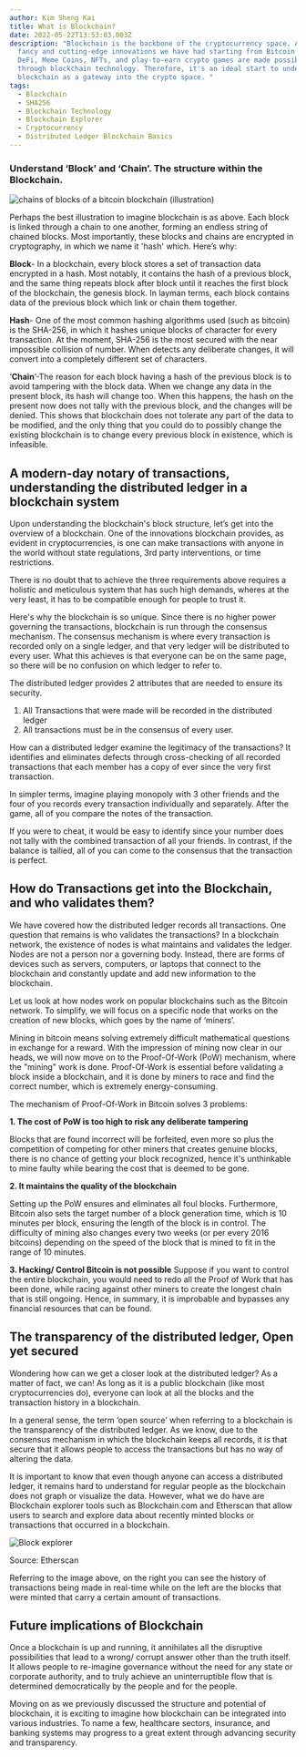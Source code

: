 ```yaml
---
author: Kim Sheng Kai
title: What is Blockchain?
date: 2022-05-22T13:53:03.003Z
description: "Blockchain is the backbone of the cryptocurrency space. All the
  fancy and cutting-edge innovations we have had starting from Bitcoin up until
  DeFi, Meme Coins, NFTs, and play-to-earn crypto games are made possible
  through blockchain technology. Therefore, it's an ideal start to understand
  blockchain as a gateway into the crypto space. "
tags:
  - Blockchain
  - SHA256
  - Blockchain Technology
  - Blockchain Explorer
  - Cryptocurrency
  - Distributed Ledger Blockchain Basics
---
```

### Understand ‘Block’ and ‘Chain’. The structure within the Blockchain.

![chains of blocks of a bitcoin blockchain (illustration)](/img/illustration-of-a-blockchain.webp "illustration of a blockchain")

Perhaps the best illustration to imagine blockchain is as above. Each block is linked through a chain to one another, forming an endless string of chained blocks. Most importantly, these blocks and chains are encrypted in cryptography, in which we name it 'hash' which. Here’s why:

**Block**- In a blockchain, every block stores a set of transaction data encrypted
in a hash. Most notably, it contains the hash of a previous block, and the same
thing repeats block after block until it reaches the first block of the
blockchain, the genesis block. In layman terms, each block contains data of
the previous block which link or chain them together.

**Hash**- One of the most common hashing algorithms used (such as bitcoin) is
the SHA-256, in which it hashes unique blocks of character for every
transaction. At the moment, SHA-256 is the most secured with the near impossible collision of number. When detects any deliberate changes, it will
convert into a completely different set of characters.

‘**Chain**’-The reason for each block having a hash of the previous block is
to avoid tampering with the block data. When we change any data in the present block, its hash will change too. When this happens, the hash on the present now does not tally with the previous block, and the changes will be denied. This shows that blockchain does not tolerate any part of the data to be modified, and the only thing that you could do to possibly change the existing blockchain is to change every previous block in existence, which is infeasible.

## A modern-day notary of transactions, understanding the distributed ledger in a blockchain system

Upon understanding the blockchain's block structure, let’s get into the overview of a blockchain. One of the innovations blockchain provides, as evident in cryptocurrencies, is one can make transactions with anyone in the world without state regulations, 3rd party interventions, or time restrictions. 

There is no doubt that to achieve the three requirements above requires a holistic and meticulous system that has such high demands, wheres at the very least, it has to be compatible enough for people to trust it. 

Here's why the blockchain is so unique. Since there is no higher power governing the transactions, blockchain is run through the consensus mechanism. The consensus mechanism is where every transaction is recorded only on a single ledger, and that very ledger will be distributed to every user. What this achieves is that everyone can be on the same page, so there will be no confusion on which ledger to refer to. 

The distributed ledger provides 2 attributes that are needed to ensure its security. 

1. All Transactions that were made will be recorded in the distributed ledger 
2. All transactions must be in the consensus of every user. 

How can a distributed ledger examine the legitimacy of the transactions? It identifies and eliminates defects through cross-checking of all recorded transactions that each member has a copy of ever since the very first transaction. 

In simpler terms, imagine playing monopoly with 3 other friends and the four of you records every transaction individually and separately. After the game, all of you compare the notes of the transaction. 

If you were to cheat, it would be easy to identify since your number does not tally with the combined transaction of all your friends. In contrast, if the balance is tallied, all of you can come to the consensus that the transaction is perfect.

## How do Transactions get into the Blockchain, and who validates them?

We have covered how the distributed ledger records all transactions. One
question that remains is who validates the transactions? In a blockchain
network, the existence of nodes is what maintains and validates the ledger.
Nodes are not a person nor a governing body. Instead, there are forms of
devices such as servers, computers, or laptops that connect to the blockchain
and constantly update and add new information to the blockchain.

Let us look at how nodes work on popular blockchains such as the Bitcoin
network. To simplify, we will focus on a specific node that works on the
creation of new blocks, which goes by the name of ‘miners’.

Mining in bitcoin means solving extremely difficult mathematical questions in
exchange for a reward. With the impression of mining now clear in our heads,
we will now move on to the Proof-Of-Work (PoW) mechanism, where the
"mining" work is done. Proof-Of-Work is essential before validating a block
inside a blockchain, and it is done by miners to race and find the correct
number, which is extremely energy-consuming.

The mechanism of Proof-Of-Work in Bitcoin solves 3 problems: 

**1. The cost of PoW is too high to risk any deliberate tampering** 

Blocks that are found incorrect will be forfeited, even more so plus the competition of competing for other miners that creates genuine blocks, there is no chance of getting your block recognized, hence it's unthinkable to mine faulty while bearing the cost that is deemed to be gone. 

**2. It maintains the quality of the blockchain** 

Setting up the PoW ensures and eliminates all foul blocks. Furthermore, Bitcoin also sets the target number of a block generation time, which is 10 minutes per block, ensuring the length of the block is in control. The difficulty of mining also changes every two weeks (or per every 2016 bitcoins) depending on the speed of the block that is mined to fit in the range of 10 minutes. 

**3. Hacking/ Control Bitcoin is not possible** Suppose if you want to control the entire blockchain, you would need to redo all the Proof of Work that has been done, while racing against other miners to create the longest chain that is still ongoing. Hence, in summary, it is improbable and bypasses any financial resources that can be found.

## The transparency of the distributed ledger, Open yet secured

Wondering how can we get a closer look at the distributed ledger? As a matter of fact, we can! As long as it is a public blockchain (like most cryptocurrencies do), everyone can look at all the blocks and the transaction history in a blockchain. 

In a general sense, the term ‘open source’ when referring to a blockchain is the transparency of the distributed ledger. As we know, due to the consensus mechanism in which the blockchain keeps all records, it is that secure that it allows people to access the transactions but has no way of altering the data.

It is important to know that even though anyone can access a distributed ledger, it remains hard to understand for regular people as the blockchain does not graph or visualize the data. However, what we do have are Blockchain explorer tools such as Blockchain.com and Etherscan that allow users to search and explore data about recently minted blocks or transactions that occurred in a blockchain.

![Block explorer](/img/屏幕截图-2022-05-09-002126.png "Etherscan block explorer")

Source: Etherscan

Referring to the image above, on the right you can see the history of transactions being made in real-time while on the left are the blocks that were minted that carry a certain amount of transactions.

## Future implications of Blockchain

Once a blockchain is up and running, it annihilates all the disruptive possibilities that lead to a wrong/ corrupt answer other than the truth itself. It allows people to re-imagine governance without the need for any state or corporate authority, and to truly achieve an uninterruptible flow that is determined democratically by the people and for the people. 

Moving on as we previously discussed the structure and potential of blockchain, it is exciting to imagine how blockchain can be integrated into various industries. To name a few, healthcare sectors, insurance, and banking systems may progress to a great extent through advancing security and transparency.
